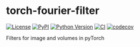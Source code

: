 # torch-fourier-filter

[![License](https://img.shields.io/pypi/l/torch-fourier-filter.svg?color=green)](https://github.com/jdickerson95/torch-fourier-filter/raw/main/LICENSE)
[![PyPI](https://img.shields.io/pypi/v/torch-fourier-filter.svg?color=green)](https://pypi.org/project/torch-fourier-filter)
[![Python Version](https://img.shields.io/pypi/pyversions/torch-fourier-filter.svg?color=green)](https://python.org)
[![CI](https://github.com/jdickerson95/torch-fourier-filter/actions/workflows/ci.yml/badge.svg)](https://github.com/jdickerson95/torch-fourier-filter/actions/workflows/ci.yml)
[![codecov](https://codecov.io/gh/jdickerson95/torch-fourier-filter/branch/main/graph/badge.svg)](https://codecov.io/gh/jdickerson95/torch-fourier-filter)

Filters for image and volumes in pyTorch
